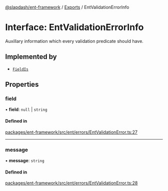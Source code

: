 [@slapdash/ent-framework](../README.md) / [Exports](../modules.md) / EntValidationErrorInfo

# Interface: EntValidationErrorInfo

Auxillary information which every validation predicate should have.

## Implemented by

- [`FieldIs`](../classes/FieldIs.md)

## Properties

### field

• **field**: ``null`` \| `string`

#### Defined in

[packages/ent-framework/src/ent/errors/EntValidationError.ts:27](https://github.com/time-loop/slapdash/blob/master/packages/ent-framework/src/ent/errors/EntValidationError.ts#L27)

___

### message

• **message**: `string`

#### Defined in

[packages/ent-framework/src/ent/errors/EntValidationError.ts:28](https://github.com/time-loop/slapdash/blob/master/packages/ent-framework/src/ent/errors/EntValidationError.ts#L28)
